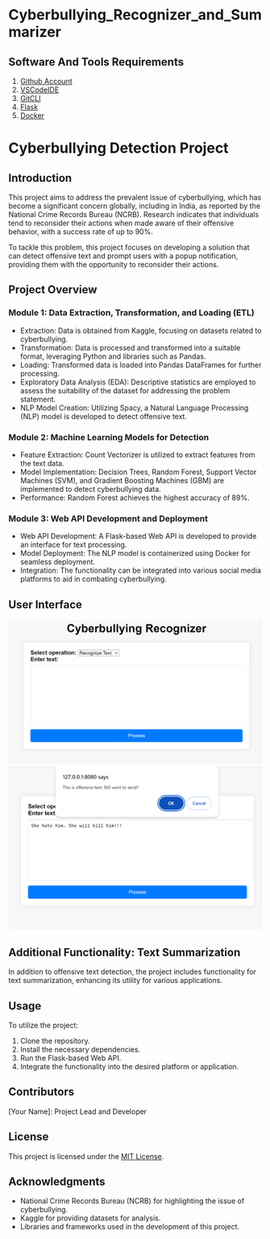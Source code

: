 # Cyberbullying_Recognizer_and_Summarizer

## Software And Tools Requirements

1. [Github Account](https://github.com)
2. [VSCodeIDE](https://code.visualstudio.com/)
3. [GitCLI](https://git-scm.com/book/en/v2/Getting-Started-The-Command-Line)
4. [Flask](https://flask.palletsprojects.com/en/3.0.x/)
5. [Docker](https://www.docker.com/)

<!DOCTYPE html>
<html lang="en">
<head>
  <meta charset="UTF-8">
  <meta name="viewport" content="width=device-width, initial-scale=1.0">
  <title>Cyberbullying Detection Project</title>
</head>
<body>
  <h1>Cyberbullying Detection Project</h1>

  <div class="section">
    <h2>Introduction</h2>
    <p>
      This project aims to address the prevalent issue of cyberbullying, which has become a significant concern globally, including in India, as reported by the National Crime Records Bureau (NCRB). Research indicates that individuals tend to reconsider their actions when made aware of their offensive behavior, with a success rate of up to 90%.
    </p>
    <p>
      To tackle this problem, this project focuses on developing a solution that can detect offensive text and prompt users with a popup notification, providing them with the opportunity to reconsider their actions.
    </p>
  </div>

  <div class="section">
    <h2>Project Overview</h2>
    <h3>Module 1: Data Extraction, Transformation, and Loading (ETL)</h3>
    <ul>
      <li>Extraction: Data is obtained from Kaggle, focusing on datasets related to cyberbullying.</li>
      <li>Transformation: Data is processed and transformed into a suitable format, leveraging Python and libraries such as Pandas.</li>
      <li>Loading: Transformed data is loaded into Pandas DataFrames for further processing.</li>
      <li>Exploratory Data Analysis (EDA): Descriptive statistics are employed to assess the suitability of the dataset for addressing the problem statement.</li>
      <li>NLP Model Creation: Utilizing Spacy, a Natural Language Processing (NLP) model is developed to detect offensive text.</li>
    </ul>
    <h3>Module 2: Machine Learning Models for Detection</h3>
    <ul>
      <li>Feature Extraction: Count Vectorizer is utilized to extract features from the text data.</li>
      <li>Model Implementation: Decision Trees, Random Forest, Support Vector Machines (SVM), and Gradient Boosting Machines (GBM) are implemented to detect cyberbullying data.</li>
      <li>Performance: Random Forest achieves the highest accuracy of 89%.</li>
    </ul>
    <h3>Module 3: Web API Development and Deployment</h3>
    <ul>
      <li>Web API Development: A Flask-based Web API is developed to provide an interface for text processing.</li>
      <li>Model Deployment: The NLP model is containerized using Docker for seamless deployment.</li>
      <li>Integration: The functionality can be integrated into various social media platforms to aid in combating cyberbullying.</li>
    </ul>
  </div>

  <div class="section">
    <h2>User Interface</h2>
    <div class="image-container">
      <img src="static/homePage.png" alt="User Interface">
    </div>
    <div class="image-container">
      <img src="static/popup.png" alt="User Interface with Popup">
    </div>
  </div>

  <div class="section">
    <h2>Additional Functionality: Text Summarization</h2>
    <p>In addition to offensive text detection, the project includes functionality for text summarization, enhancing its utility for various applications.</p>
  </div>

  <div class="section">
    <h2>Usage</h2>
    <p>To utilize the project:</p>
    <ol>
      <li>Clone the repository.</li>
      <li>Install the necessary dependencies.</li>
      <li>Run the Flask-based Web API.</li>
      <li>Integrate the functionality into the desired platform or application.</li>
    </ol>
  </div>

  <div class="section">
    <h2>Contributors</h2>
    <p>[Your Name]: Project Lead and Developer</p>
  </div>

  <div class="section">
    <h2>License</h2>
    <p>This project is licensed under the <a href="LICENSE">MIT License</a>.</p>
  </div>

  <div class="section">
    <h2>Acknowledgments</h2>
    <ul>
      <li>National Crime Records Bureau (NCRB) for highlighting the issue of cyberbullying.</li>
      <li>Kaggle for providing datasets for analysis.</li>
      <li>Libraries and frameworks used in the development of this project.</li>
    </ul>
  </div>
</body>
</html>
